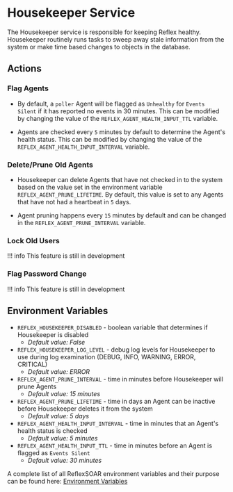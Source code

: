 # Housekeeper Service

The Housekeeper service is responsible for keeping Reflex healthy.  Housekeeper routinely runs tasks to sweep away stale information from the system or make time based changes to objects in the database.

## Actions

### Flag Agents
* By default, a `poller` Agent will be flagged as `Unhealthy` for `Events Silent` if it has reported no events in 30 minutes. This can be modified by changing the value of the `REFLEX_AGENT_HEALTH_INPUT_TTL` variable.

* Agents are checked every `5` minutes by default to determine the Agent's health status. This can be modified by changing the value of the `REFLEX_AGENT_HEALTH_INPUT_INTERVAL` variable. 

### Delete/Prune Old Agents
* Housekeeper can delete Agents that have not checked in to the system based on the value set in the environment variable `REFLEX_AGENT_PRUNE_LIFETIME`.  By default, this value is set to any Agents that have not had a heartbeat in `5` days.

* Agent pruning happens every `15` minutes by default and can be changed in the `REFLEX_AGENT_PRUNE_INTERVAL` variable. 

### Lock Old Users
!!! info
    This feature is still in development

### Flag Password Change
!!! info
    This feature is still in development

## Environment Variables
* `REFLEX_HOUSEKEEPER_DISABLED` - boolean variable that determines if Housekeeper is disabled
    * *Default value: False*
* `REFLEX_HOUSEKEEPER_LOG_LEVEL` - debug log levels for Housekeeper to use during log examination (DEBUG, INFO, WARNING, ERROR, CRITICAL)
    * *Default value: ERROR*
* `REFLEX_AGENT_PRUNE_INTERVAL` - time in minutes before Housekeeper will prune Agents
    * *Default value: 15 minutes*
* `REFLEX_AGENT_PRUNE_LIFETIME` - time in days an Agent can be inactive before Housekeeper deletes it from the system
    * *Default value: 5 days*
* `REFLEX_AGENT_HEALTH_INPUT_INTERVAL` - time in minutes that an Agent's health status is checked
    * *Default value: 5 minutes*
* `REFLEX_AGENT_HEALTH_INPUT_TTL` - time in minutes before an Agent is flagged as `Events Silent`
    * *Default value: 30 minutes*










A complete list of all ReflexSOAR environment variables and their purpose can be found here: [Environment Variables](../system/environment-variables.md)